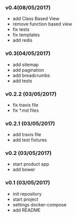 ### v0.4(08/05/2017)
+ add Class Based View
+ remove function based view
+ fix tests
+ fix templates
+ add redis

### v0.3(04/05/2017)
+ add sitemap
+ add pagination
+ add breadcrumbs
+ add tests

### v0.2.2 (03/05/2017)
+ fix travis file
+ fix *.md files

### v0.2.1 (03/05/2017)
+ add travis file
+ add test fixtures

### v0.2 (03/05/2017)
+ start product app
+ add bower

### v0.1 (03/05/2017)
+ init repository
+ start project
+ settings docker-compose
+ add README
